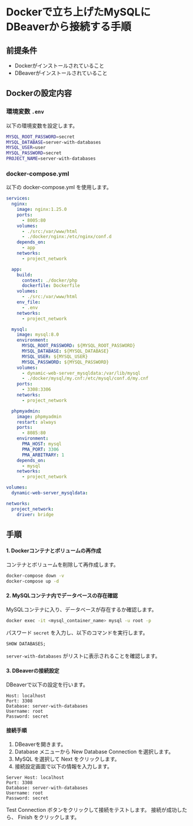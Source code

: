 # Dockerで立ち上げたMySQLにDBeaverから接続する手順

## 前提条件
- Dockerがインストールされていること
- DBeaverがインストールされていること

## Dockerの設定内容
### 環境変数 `.env`
以下の環境変数を設定します。

```sh
MYSQL_ROOT_PASSWORD=secret
MYSQL_DATABASE=server-with-databases
MYSQL_USER=user
MYSQL_PASSWORD=secret
PROJECT_NAME=server-with-databases
```

### docker-compose.yml
以下の docker-compose.yml を使用します。

```yaml
services:
  nginx:
    image: nginx:1.25.0
    ports:
      - 8005:80
    volumes:
      - ./src:/var/www/html
      - ./docker/nginx:/etc/nginx/conf.d
    depends_on:
      - app
    networks:
      - project_network

  app:
    build:
      context: ./docker/php
      dockerfile: Dockerfile
    volumes:
      - ./src:/var/www/html
    env_file:
      - .env
    networks:
      - project_network

  mysql:
    image: mysql:8.0
    environment:
      MYSQL_ROOT_PASSWORD: ${MYSQL_ROOT_PASSWORD}
      MYSQL_DATABASE: ${MYSQL_DATABASE}
      MYSQL_USER: ${MYSQL_USER}
      MYSQL_PASSWORD: ${MYSQL_PASSWORD}
    volumes:
      - dynamic-web-server_mysqldata:/var/lib/mysql
      - ./docker/mysql/my.cnf:/etc/mysql/conf.d/my.cnf
    ports:
      - 3308:3306
    networks:
      - project_network

  phpmyadmin:
    image: phpmyadmin
    restart: always
    ports:
      - 8085:80
    environment:
      PMA_HOST: mysql
      PMA_PORT: 3306
      PMA_ARBITRARY: 1
    depends_on:
      - mysql
    networks:
      - project_network

volumes:
  dynamic-web-server_mysqldata:

networks:
  project_network:
    driver: bridge
```

## 手順
#### 1. Dockerコンテナとボリュームの再作成
コンテナとボリュームを削除して再作成します。

```sh
docker-compose down -v
docker-compose up -d
```

#### 2. MySQLコンテナ内でデータベースの存在確認
MySQLコンテナに入り、データベースが存在するか確認します。

```sh
docker exec -it <mysql_container_name> mysql -u root -p
```

パスワード `secret` を入力し、以下のコマンドを実行します。

```sql
SHOW DATABASES;
```

`server-with-databases` がリストに表示されることを確認します。

#### 3. DBeaverの接続設定
DBeaverで以下の設定を行います。

```
Host: localhost
Port: 3308
Database: server-with-databases
Username: root
Password: secret
```

#### 接続手順
1. DBeaverを開きます。
2. Database メニューから New Database Connection を選択します。
3. MySQL を選択して Next をクリックします。
4. 接続設定画面で以下の情報を入力します。
```
Server Host: localhost
Port: 3308
Database: server-with-databases
Username: root
Password: secret
```

Test Connection ボタンをクリックして接続をテストします。
接続が成功したら、 Finish をクリックします。
